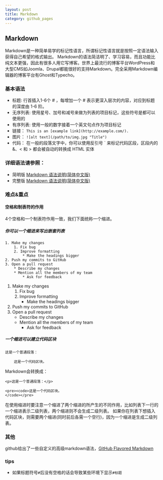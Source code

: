 ```yaml
---
layout: post
title: Markdown
category: github_pages
---
```


## Markdown
Markdown是一种简单易学的标记性语言，所谓标记性语言就是按照一定语法输入获得自己希望的格式输出。
Markdown的语法简洁明了、学习容易，而且功能比纯文本更强，因此有很多人用它写博客。世界上最流行的博客平台WordPress和大型CMS如Joomla、Drupal都能很好的支持Markdown。完全采用Markdown编辑器的博客平台有Ghost和Typecho。

### 基本语法

* 标题: 行首插入1-6个 # ，每增加一个 # 表示更深入层次的内容，对应到标题的深度由 1-6 阶。
* 无序列表: 使用星号、加号和减号来做为列表的项目标记，这些符号是都可以使用的
* 有序列表: 使用一般的数字接着一个英文句点作为项目标记
* 链接： `This is an [example link](http://example.com/).`
* 图片： `![alt text](/path/to/img.jpg "Title")`
* 代码： 在一般的段落文字中，你可以使用反引号 ` 来标记代码区段，区段内的 &、< 和 > 都会被自动的转换成 HTML 实体

### 详细语法请参照：

* 简明版 [Markdown 语法说明(简体中文版)](http://link.zhihu.com/?target=http%3A//wowubuntu.com/markdown/basic.html)
* 完整版 [Markdown 语法说明(简体中文版)](http://link.zhihu.com/?target=http%3A//wowubuntu.com/markdown/index.html)

### 难点&重点

#### 空格和制表符的作用

4个空格和一个制表符作用一致，我们下面统称一个缩进。

##### 你可以一个缩进来写出嵌套列表

    1. Make my changes
        1. Fix bug
        2. Improve formatting
            * Make the headings bigger
    2. Push my commits to GitHub
    3. Open a pull request
        * Describe my changes
        * Mention all the members of my team
            * Ask for feedback

1. Make my changes
    1. Fix bug
    2. Improve formatting
        * Make the headings bigger
2. Push my commits to GitHub
3. Open a pull request
    * Describe my changes
    * Mention all the members of my team
        * Ask for feedback

##### 一个缩进可以建立代码区块

    这是一个普通段落：

        这是一个代码区块。

Markdown会转换成：

    <p>这是一个普通段落：</p>

    <pre><code>这是一个代码区块。
    </code></pre>

在使用缩进时要注意一个缩进了两个缩进的所产生的不同作用，比如列表下一行的一个缩进表示二级列表，两个缩进则不会生成二级列表。
如果你在列表下想插入代码区块，则需要两个缩进(同时前后各需一个空行)，因为一个缩进是生成二级列表。

### 其他

github给出了一些自定义的高级markdown语法，[GitHub Flavored Markdown](https://help.github.com/articles/github-flavored-markdown)

### tips
* 如果标题符号`#`后没有空格的话会导致某些环境下显示`#标题`
